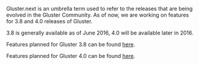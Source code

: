 Gluster.next is an umbrella term used to refer to the releases that are being
evolved in the Gluster Community. As of now, we are working on features for 3.8
and 4.0 releases of Gluster.

3.8 is generally available as of June 2016, 4.0 will be available later in 2016.

Features planned for Gluster 3.8 can be found [here](/community/roadmap/3.8/).

Features planned for Gluster 4.0 can be found [here](/community/roadmap/4.0/).
